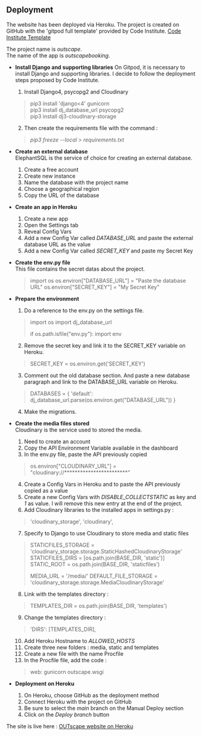 ## Deployment

The website has been deployed via Heroku.
The project is created on GitHub with the 'gitpod full template' provided by Code Institute. [Code Institute Template](https://github.com/Code-Institute-Org/gitpod-full-template)  

The project name is *outscape*.  
The name of the app is *outscapebooking*.  

- **Install Django and supporting libraries**
On Gitpod, it is necessary to install Django and supporting libraries. I decide to follow the deployment steps proposed by Code Institute. 
  1. Install Django4, psycopg2 and Cloudinary  

    > pip3 install 'django<4' gunicorn  
    > pip3 install dj_database_url psycopg2  
    > pip3 install dj3-cloudinary-storage  

  2. Then create the requirements file with the command :  

    > *pip3 freeze --local > requirements.txt*

- **Create an external database**  
ElephantSQL is the service of choice for creating an external database.
  1. Create a free account
  2. Create new instance
  3. Name the database with the project name
  4. Choose a geographical region
  5. Copy the URL of the database  

- **Create an app in Heroku**
  1. Create a new app
  2. Open the Settings tab
  3. Reveal Config Vars
  4. Add a new Config Var called *DATABASE_URL* and paste the external database URL as the value
  5. Add a new Config Var called *SECRET_KEY* and paste my Secret Key

- **Create the env.py file**  
This file contains the secret datas about the project.  

  > import os
  > os.environ["DATABASE_URL"] = "Paste the database URL"
  > os.environ["SECRET_KEY"] = "My Secret Key"

- **Prepare the environment**  
  1. Do a reference to the env.py on the settings file.  
    > import os
    > import dj_database_url
    >
    >if os.path.isfile("env.py"):
    >   import env

  2. Remove the secret key and link it to the SECRET_KEY variable on Heroku.
    > SECRET_KEY = os.environ.get('SECRET_KEY')

  3. Comment out the old database section. And paste a new database paragraph and link to the DATABASE_URL variable on Heroku.

    > DATABASES = {
    >   'default': dj_database_url.parse(os.environ.get("DATABASE_URL"))
    >}

  4. Make the migrations.

- **Create the media files stored**  
Cloudinary is the service used to stored the media.   

  1. Need to create an account
  2. Copy the API Environment Variable available in the dashboard
  3. In the env.py file, paste the API previously copied

    > os.environ["CLOUDINARY_URL"] = "cloudinary://************************"

  4. Create a Config Vars in Heroku and to paste the API previously copied as a value
  5. Create a new Config Vars with *DISABLE_COLLECTSTATIC* as key and *1* as value. I will remove this new entry at the end of the project.
  6. Add Cloudinary libraries to the installed apps in settings.py :  

    > 'cloudinary_storage',
    > 'cloudinary',

  7. Specify to Django to use Cloudinary to store media and static files

    > STATICFILES_STORAGE = 'cloudinary_storage.storage.StaticHashedCloudinaryStorage'
    > STATICFILES_DIRS = [os.path.join(BASE_DIR, 'static')]
    > STATIC_ROOT = os.path.join(BASE_DIR, 'staticfiles')
    > 
    > MEDIA_URL = '/media/'
    > DEFAULT_FILE_STORAGE = 'cloudinary_storage.storage.MediaCloudinaryStorage'

  8. Link with the templates directory :

    > TEMPLATES_DIR = os.path.join(BASE_DIR, 'templates')

  9. Change the templates directory :

    > 'DIRS': [TEMPLATES_DIR],

  10. Add Heroku Hostname to *ALLOWED_HOSTS*
  11. Create three new folders : media, static and templates
  12. Create a new file with the name Procfile
  13. In the Procfile file, add the code :

    > web: gunicorn outscape.wsgi

- **Deployment on Heroku**
  1. On Heroku, choose GitHub as the deployment method
  2. Connect Heroku with the project on GitHub
  3. Be sure to select the *main* branch on the Manual Deploy section
  4. Click on the *Deploy branch* button

The site is live here : [OUTscape website on Heroku](https://outscapebooking.herokuapp.com/)
